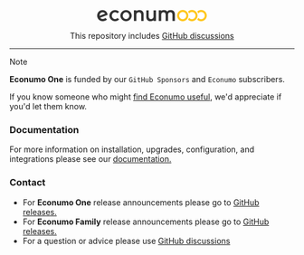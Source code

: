 <p align="center">
    <picture>
        <img src="https://github.com/econumo/.github/raw/master/profile/econumo.png" width="194">
    </picture>
</p>

<p align="center">
    This repository includes <a href="https://github.com/orgs/econumo/discussions">GitHub discussions</a>
</p>

---

> [!NOTE]
> **Econumo One** is funded by our `GitHub Sponsors` and `Econumo` subscribers.
>
> If you know someone who might [find Econumo useful](https://econumo.com/?utm_medium=Social&utm_source=GitHub&utm_campaign=readme), we'd appreciate if you'd let them know.

### Documentation

For more information on installation, upgrades, configuration, and integrations please see our [documentation.](https://econumo.com/docs/)

### Contact

- For **Econumo One** release announcements please go to [GitHub releases.](https://github.com/econumo/econumo-one/releases)
- For **Econumo Family** release announcements please go to [GitHub releases.](https://github.com/econumo/econumo-family/releases)
- For a question or advice please use [GitHub discussions](https://github.com/orgs/econumo/discussions)
